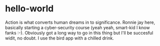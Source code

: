 # hello-world
Action is what converts human dreams in to significance.
Ronnie jay here, basically starting a cyber-security course (yeah yeah, smart-kid I know fanks :-).
Obviously got a long way to go in this thing but I'll be succesful widit, no doubt. I use the bird app with a chilled drink.
